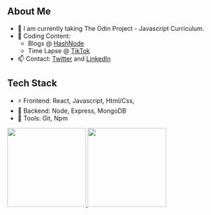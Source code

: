 <h2>About Me</h2>

- 🔭 I am currently taking The Odin Project - Javascript Curriculum.
- 🌱 Coding Content: 
  - Blogs @ [HashNode](https://norfkorean.hashnode.dev/) 
  - Time Lapse @ [TikTok](https://www.tiktok.com/@norfkorean)
- 📫 Contact: [Twitter](https://twitter.com/norfkorean) and [LinkedIn](https://www.linkedin.com/in/ji-young-park-457a96a1/)

<h2>Tech Stack</h2>

- ⚡ Frontend: React, Javascript, Html/Css, 
- 👯  Backend: Node, Express, MongoDB
- 💬  Tools: Git, Npm
<a href="https://github.com/AVS1508">
  <img height="180em" src="https://github-readme-stats.vercel.app/api?username=norfkorean&theme=buefy&show_icons=true" />
  <img height="180em" src="https://github-readme-stats.vercel.app/api/top-langs/?username=norfkorean&theme=buefy&layout=compact" />
</a>




<!-- - 👯 I'm looking to collaborate on any project to improve my experience. -->
<!-- - 🤔 I'm looking for help with any javascript problems. -->
<!-- [![Twitter : norfkorean](https://img.shields.io/twitter/follow/norfkorean?style=social)](https://twitter.com/norfkorean)
 -->
<!--  💬 -->
<!--  ⚡ -->
<!-- [Instagram](https://instagram.com/bboyji_) -->
